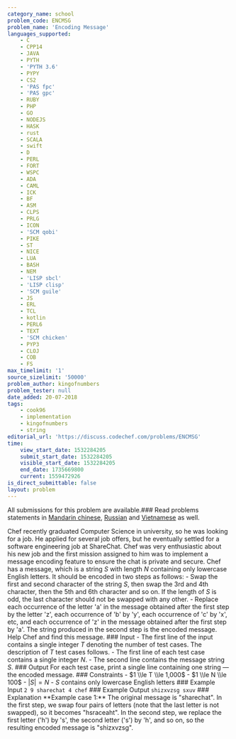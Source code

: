 ```yaml
---
category_name: school
problem_code: ENCMSG
problem_name: 'Encoding Message'
languages_supported:
    - C
    - CPP14
    - JAVA
    - PYTH
    - 'PYTH 3.6'
    - PYPY
    - CS2
    - 'PAS fpc'
    - 'PAS gpc'
    - RUBY
    - PHP
    - GO
    - NODEJS
    - HASK
    - rust
    - SCALA
    - swift
    - D
    - PERL
    - FORT
    - WSPC
    - ADA
    - CAML
    - ICK
    - BF
    - ASM
    - CLPS
    - PRLG
    - ICON
    - 'SCM qobi'
    - PIKE
    - ST
    - NICE
    - LUA
    - BASH
    - NEM
    - 'LISP sbcl'
    - 'LISP clisp'
    - 'SCM guile'
    - JS
    - ERL
    - TCL
    - kotlin
    - PERL6
    - TEXT
    - 'SCM chicken'
    - PYP3
    - CLOJ
    - COB
    - FS
max_timelimit: '1'
source_sizelimit: '50000'
problem_author: kingofnumbers
problem_tester: null
date_added: 20-07-2018
tags:
    - cook96
    - implementation
    - kingofnumbers
    - string
editorial_url: 'https://discuss.codechef.com/problems/ENCMSG'
time:
    view_start_date: 1532284205
    submit_start_date: 1532284205
    visible_start_date: 1532284205
    end_date: 1735669800
    current: 1559472926
is_direct_submittable: false
layout: problem
---
```

All submissions for this problem are available.### Read problems statements in [Mandarin chinese](http://www.codechef.com/download/translated/COOK96/mandarin/ENCMSG.pdf), [Russian](http://www.codechef.com/download/translated/COOK96/russian/ENCMSG.pdf) and [Vietnamese](http://www.codechef.com/download/translated/COOK96/vietnamese/ENCMSG.pdf) as well.

Chef recently graduated Computer Science in university, so he was looking for a job. He applied for several job offers, but he eventually settled for a software engineering job at ShareChat. Chef was very enthusiastic about his new job and the first mission assigned to him was to implement a message encoding feature to ensure the chat is private and secure. Chef has a message, which is a string $S$ with length $N$ containing only lowercase English letters. It should be encoded in two steps as follows: - Swap the first and second character of the string $S$, then swap the 3rd and 4th character, then the 5th and 6th character and so on. If the length of $S$ is odd, the last character should not be swapped with any other. - Replace each occurrence of the letter 'a' in the message obtained after the first step by the letter 'z', each occurrence of 'b' by 'y', each occurrence of 'c' by 'x', etc, and each occurrence of 'z' in the message obtained after the first step by 'a'. The string produced in the second step is the encoded message. Help Chef and find this message. ### Input - The first line of the input contains a single integer $T$ denoting the number of test cases. The description of $T$ test cases follows. - The first line of each test case contains a single integer $N$. - The second line contains the message string $S$. ### Output For each test case, print a single line containing one string — the encoded message. ### Constraints - $1 \\le T \\le 1,000$ - $1 \\le N \\le 100$ - $|S| = N$ - $S$ contains only lowercase English letters ### Example Input ``` 2 9 sharechat 4 chef ``` ### Example Output ``` shizxvzsg sxuv ``` ### Explanation \*\*Example case 1:\*\* The original message is "sharechat". In the first step, we swap four pairs of letters (note that the last letter is not swapped), so it becomes "hsraceaht". In the second step, we replace the first letter ('h') by 's', the second letter ('s') by 'h', and so on, so the resulting encoded message is "shizxvzsg".
